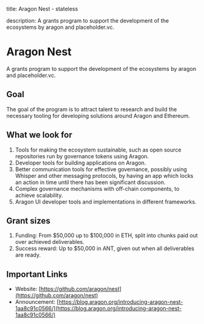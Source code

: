 title: Aragon Nest - stateless

description: A grants program to support the development of the ecosystems by aragon and placeholder.vc.

# Aragon Nest

A grants program to support the development of the ecosystems by aragon and placeholder.vc.

## Goal

The goal of the program is to attract talent to research and build the necessary tooling for developing solutions around Aragon and Ethereum.

## What we look for

1. Tools for making the ecosystem sustainable, such as open source repositories run by governance tokens using Aragon.
2. Developer tools for building applications on Aragon.
3. Better communication tools for effective governance, possibly using Whisper and other messaging protocols, by having an app which locks an action in time until there has been significant discussion.
4. Complex governance mechanisms with off-chain components, to achieve scalability.
5. Aragon UI developer tools and implementations in different frameworks.

## Grant sizes

1. Funding: From $50,000 up to $100,000 in ETH, split into chunks paid out over achieved deliverables.
2. Success reward: Up to $50,000 in ANT, given out when all deliverables are ready.

## Important Links

* Website: [https://github.com/aragon/nest](https://github.com/aragon/nest)
* Announcement: [https://blog.aragon.org/introducing-aragon-nest-1aa8c91c0566/](https://blog.aragon.org/introducing-aragon-nest-1aa8c91c0566/)

